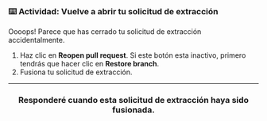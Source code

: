 ### :keyboard: Actividad: Vuelve a abrir tu solicitud de extracción

Oooops! Parece que has cerrado tu solicitud de extracción accidentalmente.

1. Haz clic en **Reopen pull request**. Si este botón esta inactivo, primero tendrás que hacer clic en **Restore branch**.
1. Fusiona tu solicitud de extracción.

<hr>
<h3 align="center">Responderé cuando esta solicitud de extracción haya sido fusionada.</h3>
